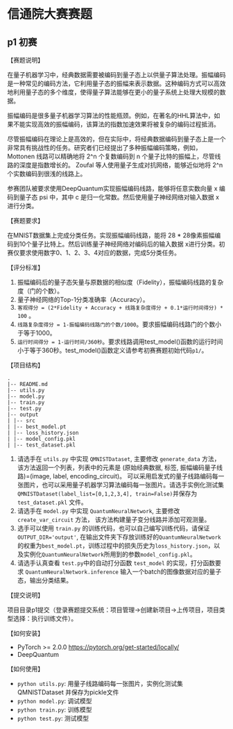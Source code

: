 # 信通院大赛赛题

## p1 初赛

【赛题说明】

在量子机器学习中，经典数据需要被编码到量子态上以供量子算法处理。振幅编码是一种常见的编码方法，它利用量子态的振幅来表示数据。这种编码方式可以高效地利用量子态的多个维度，使得量子算法能够在更小的量子系统上处理大规模的数据。

振幅编码是很多量子机器学习算法的性能瓶颈。例如，在著名的HHL算法中，如果不能实现高效的振幅编码，该算法的指数加速效果将被复杂的编码过程抵消。

尽管振幅编码在理论上是高效的，但在实际中，将经典数据编码到量子态上是一个非常具有挑战性的任务。研究者们已经提出了多种振幅编码策略，例如， Mottonen 线路可以精确地将 2^n 个复数编码到 n 个量子比特的振幅上，尽管线路的深度是指数增长的。 Zoufal 等人使用量子生成对抗网络，能够近似地将 2^n 个实数编码到很浅的线路上。

参赛团队被要求使用DeepQuantum实现振幅编码线路，能够将任意实数向量 x 编码到量子态 psi 中，其中 c 是归一化常数。然后使用量子神经网络对输入数据 x 进行分类。

【赛题要求】

在MNIST数据集上完成分类任务。实现振幅编码线路，能将 28 * 28像素振幅编码到10个量子比特上。然后训练量子神经网络对编码后的输入数据 x进行分类。初赛仅要求使用数字0、1、2、3、4对应的数据，完成5分类任务。

【评分标准】
1. 振幅编码后的量子态矢量与原数据的相似度（Fidelity），振幅编码线路的复杂度（门的个数）。
2. 量子神经网络的Top-1分类准确率（Accuracy）。
3. `客观得分 = (2*Fidelity + Accuracy + 线路复杂度得分 + 0.1*运行时间得分) * 100` 。
4. `线路复杂度得分 = 1-振幅编码线路门的个数/1000`。要求振幅编码线路门的个数小于等于1000。
5. `运行时间得分 = 1-运行时间/360秒`。要求线路调用test_model()函数的运行时间小于等于360秒。test_model()函数定义请参考初赛赛题初始代码`p1/`。

【项目结构】

```
.       
|-- README.md 
|-- utils.py 
|-- model.py
|-- train.py
|-- test.py
|-- output
| |-- src 
| |-- best_model.pt
| |-- loss_history.json
| |-- model_config.pkl
| |-- test_dataset.pkl
```

1. 请选手在 `utils.py` 中实现 `QMNISTDataset`, 主要修改 `generate_data` 方法，该方法返回一个列表，列表中的元素是 (原始经典数据, 标签, 振幅编码量子线路)=(image, label, encoding_circuit)。
可以采用启发式的量子线路编码每一张图片，也可以采用量子机器学习算法编码每一张图片。请选手实例化测试集`QMNISTDataset(label_list=[0,1,2,3,4], train=False)`并保存为 `test_dataset.pkl` 文件。
2. 请选手在 `model.py` 中实现 `QuantumNeuralNetwork`, 主要修改`create_var_circuit` 方法， 该方法构建量子变分线路并添加可观测量。
3. 选手可以使用 `train.py` 的训练代码，也可以自己编写训练代码，请保证 `OUTPUT_DIR='output'`, 在输出文件夹下存放训练好的`QuantumNeuralNetwork`的权重为`best_model.pt`，训练过程中的损失历史为`loss_history.json`，以及实例化`QuantumNeuralNetwork`所用到的参数`model_config.pkl`。
4. 请选手认真查看 `test.py`中的自动打分函数 `test_model` 的实现，打分函数要求 `QuantumNeuralNetwork.inference` 输入一个batch的图像数据对应的量子态，输出分类结果。

【提交说明】

项目目录p1提交（登录赛题提交系统：项目管理->创建新项目->上传项目，项目类型选择：执行训练文件）。

【如何安装】

- PyTorch >= 2.0.0  https://pytorch.org/get-started/locally/
- DeepQuantum 

【如何使用】

- `python utils.py`: 用量子线路编码每一张图片，实例化测试集 QMNISTDataset 并保存为pickle文件
- `python model.py`: 调试模型
- `python train.py`: 训练模型
- `python test.py`: 测试模型

